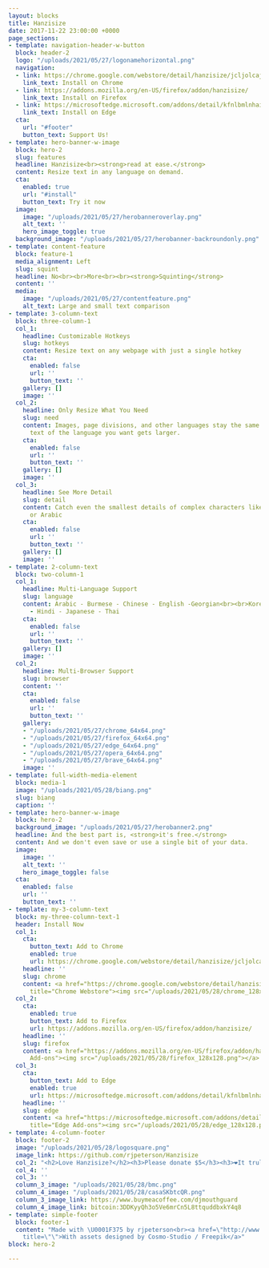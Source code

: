 ```yaml
---
layout: blocks
title: Hanzisize
date: 2017-11-22 23:00:00 +0000
page_sections:
- template: navigation-header-w-button
  block: header-2
  logo: "/uploads/2021/05/27/logonamehorizontal.png"
  navigation:
  - link: https://chrome.google.com/webstore/detail/hanzisize/jcljolcajgicemckjlgndbmoaeoobodk?hl=en
    link_text: Install on Chrome
  - link: https://addons.mozilla.org/en-US/firefox/addon/hanzisize/
    link_text: Install on Firefox
  - link: https://microsoftedge.microsoft.com/addons/detail/kfnlbmlnhaikojdaedhjfbjjfgklblfa
    link_text: Install on Edge
  cta:
    url: "#footer"
    button_text: Support Us!
- template: hero-banner-w-image
  block: hero-2
  slug: features
  headline: Hanzisize<br><strong>read at ease.</strong>
  content: Resize text in any language on demand.
  cta:
    enabled: true
    url: "#install"
    button_text: Try it now
  image:
    image: "/uploads/2021/05/27/herobanneroverlay.png"
    alt_text: ''
    hero_image_toggle: true
  background_image: "/uploads/2021/05/27/herobanner-backroundonly.png"
- template: content-feature
  block: feature-1
  media_alignment: Left
  slug: squint
  headline: No<br><br>More<br><br><strong>Squinting</strong>
  content: ''
  media:
    image: "/uploads/2021/05/27/contentfeature.png"
    alt_text: Large and small text comparison
- template: 3-column-text
  block: three-column-1
  col_1:
    headline: Customizable Hotkeys
    slug: hotkeys
    content: Resize text on any webpage with just a single hotkey
    cta:
      enabled: false
      url: ''
      button_text: ''
    gallery: []
    image: ''
  col_2:
    headline: Only Resize What You Need
    slug: need
    content: Images, page divisions, and other languages stay the same size. Only
      text of the language you want gets larger.
    cta:
      enabled: false
      url: ''
      button_text: ''
    gallery: []
    image: ''
  col_3:
    headline: See More Detail
    slug: detail
    content: Catch even the smallest details of complex characters like those in Chinese
      or Arabic
    cta:
      enabled: false
      url: ''
      button_text: ''
    gallery: []
    image: ''
- template: 2-column-text
  block: two-column-1
  col_1:
    headline: Multi-Language Support
    slug: language
    content: Arabic - Burmese - Chinese - English -Georgian<br><br>Korean - Hebrew
      - Hindi - Japanese - Thai
    cta:
      enabled: false
      url: ''
      button_text: ''
    gallery: []
    image: ''
  col_2:
    headline: Multi-Browser Support
    slug: browser
    content: ''
    cta:
      enabled: false
      url: ''
      button_text: ''
    gallery:
    - "/uploads/2021/05/27/chrome_64x64.png"
    - "/uploads/2021/05/27/firefox_64x64.png"
    - "/uploads/2021/05/27/edge_64x64.png"
    - "/uploads/2021/05/27/opera_64x64.png"
    - "/uploads/2021/05/27/brave_64x64.png"
    image: ''
- template: full-width-media-element
  block: media-1
  image: "/uploads/2021/05/28/biang.png"
  slug: biang
  caption: ''
- template: hero-banner-w-image
  block: hero-2
  background_image: "/uploads/2021/05/27/herobanner2.png"
  headline: And the best part is, <strong>it's free.</strong>
  content: And we don't even save or use a single bit of your data.
  image:
    image: ''
    alt_text: ''
    hero_image_toggle: false
  cta:
    enabled: false
    url: ''
    button_text: ''
- template: my-3-column-text
  block: my-three-column-text-1
  header: Install Now
  col_1:
    cta:
      button_text: Add to Chrome
      enabled: true
      url: https://chrome.google.com/webstore/detail/hanzisize/jcljolcajgicemckjlgndbmoaeoobodk?hl=en
    headline: ''
    slug: chrome
    content: <a href="https://chrome.google.com/webstore/detail/hanzisize/jcljolcajgicemckjlgndbmoaeoobodk?hl=en"
      title="Chrome Webstore"><img src="/uploads/2021/05/28/chrome_128x128.png"></a>
  col_2:
    cta:
      enabled: true
      button_text: Add to Firefox
      url: https://addons.mozilla.org/en-US/firefox/addon/hanzisize/
    headline: ''
    slug: firefox
    content: <a href="https://addons.mozilla.org/en-US/firefox/addon/hanzisize/" title="Firefox
      Add-ons"><img src="/uploads/2021/05/28/firefox_128x128.png"></a>
  col_3:
    cta:
      button_text: Add to Edge
      enabled: true
      url: https://microsoftedge.microsoft.com/addons/detail/kfnlbmlnhaikojdaedhjfbjjfgklblfa
    headline: ''
    slug: edge
    content: <a href="https://microsoftedge.microsoft.com/addons/detail/kfnlbmlnhaikojdaedhjfbjjfgklblfa"
      title="Edge Add-ons"><img src="/uploads/2021/05/28/edge_128x128.png"></a>
- template: 4-column-footer
  block: footer-2
  image: "/uploads/2021/05/28/logosquare.png"
  image_link: https://github.com/rjpeterson/Hanzisize
  col_2: "<h2>Love Hanzisize?</h2><h3>Please donate $5</h3><h3>❤️It truly helps❤️</h3>"
  col_4: ''
  col_3: ''
  column_3_image: "/uploads/2021/05/28/bmc.png"
  column_4_image: "/uploads/2021/05/28/casaSKbtcQR.png"
  column_3_image_link: https://www.buymeacoffee.com/djmouthguard
  column_4_image_link: bitcoin:3DDKyyQh3o5Ve6mrCn5L8ttquddbxkY4q8
- template: simple-footer
  block: footer-1
  content: "Made with \U0001F375 by rjpeterson<br><a href=\"http://www.freepik.com\"
    title=\"\">With assets designed by Cosmo-Studio / Freepik</a>"
block: hero-2

---
```

